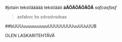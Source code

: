 #jotain tekstiäääää
tekstiääö
__äÄÖÄÖÄÖÄÖÄ__
*safcasfasf*
>asfabvc bs
>sdvsdvsdsas

##bUUUuuuuuuuuuuUUUUUUUUuuUUuUUB

OLEN
LASKARITEHTÄVÄ

